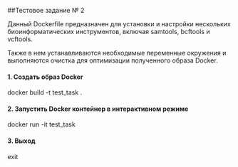 ##Тестовое задание № 2

Данный Dockerfile предназначен для установки и настройки нескольких биоинформатических инструментов, включая samtools, bcftools и vcftools.   

 Также в нем устанавливаются необходимые переменные окружения и   
 выполняются очистка для оптимизации полученного образа Docker.  

#### 1. Создать образ Docker

docker build -t test_task .
 
#### 2. Запустить Docker контейнер в интерактивном режиме

docker run -it test_task

#### 3. Выход

exit

